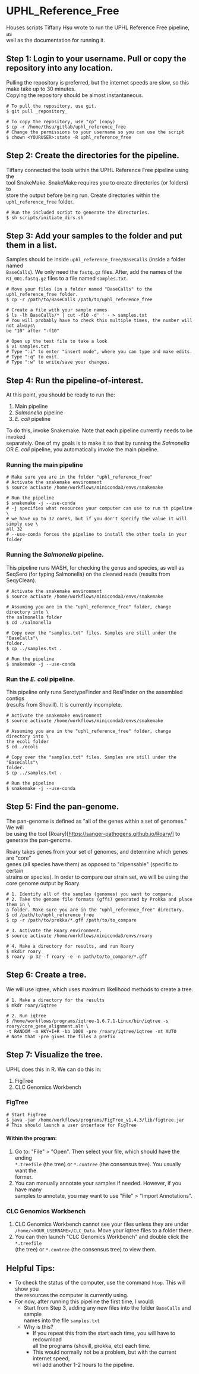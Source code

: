 # UPHL_Reference_Free

Houses scripts Tiffany Hsu wrote to run the UPHL Reference Free pipeline, as \
well as the documentation for running it.

## Step 1: Login to your username. Pull or copy the repository into any location.

Pulling the repository is preferred, but the internet speeds are slow, so this \
make take up to 30 minutes.  
Copying the repository should be almost instantaneous.

```
# To pull the repository, use git.
$ git pull _repository_

# To copy the repository, use "cp" (copy)
$ cp -r /home/thsu/gitlab/uphl_reference_free
# Change the permissions to your username so you can use the script
$ chown <YOURUSER>:state -R uphl_reference_free 
```

## Step 2: Create the directories for the pipeline.

Tiffany connected the tools within the UPHL Reference Free pipeline using the \
tool SnakeMake. SnakeMake requires you to create directories (or folders) to \
store the output before being run. Create directories within the \
`uphl_reference_free` folder.

```
# Run the included script to generate the directories.
$ sh scripts/initiate_dirs.sh 
```

## Step 3: Add your samples to the folder and put them in a list.

Samples should be inside `uphl_reference_free/BaseCalls` (inside a folder named\
`BaseCalls`). We only need the `fastq.gz` files. After, add the names of the \
`R1_001.fastq.gz` files to a file named `samples.txt`.

```
# Move your files (in a folder named "BaseCalls" to the uphl_reference_free folder.
$ cp -r /path/to/BaseCalls /path/to/uphl_reference_free

# Create a file with your sample names
$ ls -lh BaseCalls/* | cut -f10 -d' ' - > samples.txt
# You will probably have to check this multiple times, the number will not always\
be "10" after "-f10"

# Open up the text file to take a look
$ vi samples.txt
# Type ":i" to enter "insert mode", where you can type and make edits.
# Type ":q" to exit.
# Type ":w" to write/save your changes.
```


## Step 4: Run the pipeline-of-interest.

At this point, you should be ready to run the:
1. Main pipeline
2. _Salmonella_ pipeline
3. _E. coli_ pipeline

To do this, invoke Snakemake. Note that each pipeline currently needs to be invoked \
separately. One of my goals is to make it so that by running the _Salmonella_ \
OR _E. coli_ pipeline, you automatically invoke the main pipeline.

### Running the main pipeline
```
# Make sure you are in the folder "uphl_reference_free" 
# Activate the snakemake environment
$ source activate /home/workflows/miniconda3/envs/snakemake

# Run the pipeline
$ snakemake -j --use-conda
# -j specifies what resources your computer can use to run th pipeline \
# we have up to 32 cores, but if you don't specify the value it will simply use \
all 32
# --use-conda forces the pipeline to install the other tools in your folder
```

### Running the _Salmonella_ pipeline.
This pipeline runs MASH, for checking the genus and species, as well as \
SeqSero (for typing Salmonella) on the cleaned reads (results from SeqyClean).
```
# Activate the snakemake environment
$ source activate /home/workflows/miniconda3/envs/snakemake

# Assuming you are in the "uphl_reference_free" folder, change directory into \
the salmonella folder
$ cd ./salmonella

# Copy over the "samples.txt" files. Samples are still under the "BaseCalls"\
folder.
$ cp ../samples.txt .

# Run the pipeline
$ snakemake -j --use-conda
```

### Run the _E. coli_ pipeline.
This pipeline only runs SerotypeFinder and ResFinder on the assembled contigs \
(results from Shovill). It is currently incomplete.
```
# Activate the snakemake environment
$ source activate /home/workflows/miniconda3/envs/snakemake

# Assuming you are in the "uphl_reference_free" folder, change directory into \
the ecoli folder
$ cd ./ecoli

# Copy over the "samples.txt" files. Samples are still under the "BaseCalls"\
folder.
$ cp ../samples.txt .

# Run the pipeline
$ snakemake -j --use-conda
```


## Step 5: Find the pan-genome.

The pan-genome is defined as "all of the genes within a set of genomes." We will\
be using the tool (Roary)[https://sanger-pathogens.github.io/Roary/] to generate
the pan-genome. 

Roary takes genes from your set of genomes, and determine which genes are "core"\
genes (all species have them) as opposed to "dipensable" (specific to certain \
strains or species). In order to compare our strain set, we will be using the \
core genome output by Roary.

```
# 1. Identify all of the samples (genomes) you want to compare.
# 2. Take the genome file formats (gffs) generated by Prokka and place them in \
a folder. Make sure you are in the "uphl_reference_free" directory.
$ cd /path/to/uphl_reference_free
$ cp -r /path/to/prokka/*.gff /path/to/to_compare

# 3. Activate the Roary environment.
$ source activate /home/workflows/miniconda3/envs/roary

# 4. Make a directory for results, and run Roary
$ mkdir roary
$ roary -p 32 -f roary -e -n path/to/to_compare/*.gff
```


## Step 6: Create a tree.

We will use iqtree, which uses maximum likelihood methods to create a tree.

```
# 1. Make a directory for the results
$ mkdr roary/iqtree 

# 2. Run iqtree
$ /home/workflows/programs/iqtree-1.6.7.1-Linux/bin/iqtree -s roary/core_gene_alignment.aln \
-t RANDOM -m HKY+I+R -bb 1000 -pre /roary/iqtree/iqtree -nt AUTO
# Note that -pre gives the files a prefix
```


## Step 7: Visualize the tree.

UPHL does this in R. We can do this in:
1. FigTree
2. CLC Genomics Workbench

### FigTree
```
# Start FigTree 
$ java -jar /home/workflows/programs/FigTree_v1.4.3/lib/figtree.jar
# This should launch a user interface for FigTree
```
#### Within the program:
1. Go to: "File" > "Open". Then select your file, which should have the ending \
`*.treefile` (the tree) or `*.contree` (the consensus tree). You usually want the \
former.
2. You can manually annotate your samples if needed. However, if you have many \
samples to annotate, you may want to use "File" > "Import Annotations".

### CLC Genomics Workbench
1. CLC Genomics Workbench cannot see your files unless they are under \
`/home/<YOUR_USERNAME>/CLC_Data`. Move your iqtree files to a folder there.
2. You can then launch "CLC Genomics Workbench" and double click the `*.treefile` \
(the tree) or `*.contree` (the consensus tree) to view them.


## Helpful Tips:
* To check the status of the computer, use the command `htop`. This will show you \
the resources the computer is currently using.
* For now, after running this pipeline the first time, I would:
  * Start from Step 3, adding any new files into the folder `BaseCalls` and sample \
    names into the file `samples.txt`
  * Why is this?
    * If you repeat this from the start each time, you will have to redownload \
      all the programs (shovill, prokka, etc) each time.
    * This would normally not be a problem, but with the current internet speed,\
      will add another 1-2 hours to the pipeline.